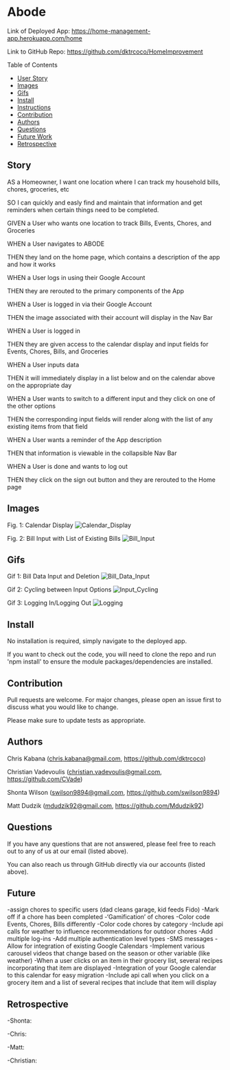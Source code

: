# Abode

Link of Deployed App: https://home-management-app.herokuapp.com/home

Link to GitHub Repo: https://github.com/dktrcoco/HomeImprovement

Table of Contents
* [User Story](#story)
* [Images](#images)
* [Gifs](#gifs)
* [Install](#install)
* [Instructions](#instructions)
* [Contribution](#contribution)
* [Authors](#authors)
* [Questions](#questions)
* [Future Work](#future)
* [Retrospective](#retrospective)


## Story

AS a Homeowner, I want one location where I can track my household bills, chores, groceries, etc

SO I can quickly and easly find and maintain that information and get reminders when certain things need to be completed.

GIVEN a User who wants one location to track Bills, Events, Chores, and Groceries

WHEN a User navigates to ABODE

THEN they land on the home page, which contains a description of the app and how it works

WHEN a User logs in using their Google Account

THEN they are rerouted to the primary components of the App

WHEN a User is logged in via their Google Account

THEN the image associated with their account will display in the Nav Bar

WHEN a User is logged in

THEN they are given access to the calendar display and input fields for Events, Chores, Bills, and Groceries

WHEN a User inputs data

THEN it will immediately display in a list below and on the calendar above on the appropriate day

WHEN a User wants to switch to a different input and they click on one of the other options

THEN the corresponding input fields will render along with the list of any existing items from that field

WHEN a User wants a reminder of the App description

THEN that information is viewable in the collapsible Nav Bar

WHEN a User is done and wants to log out

THEN they click on the sign out button and they are rerouted to the Home page

## Images

Fig. 1: Calendar Display
![Calendar_Display](./assets/img/calendar.PNG)

Fig. 2: Bill Input with List of Existing Bills
![Bill_Input](./assets/img/billInput.PNG)

## Gifs

Gif 1: Bill Data Input and Deletion
![Bill_Data_Input](./assets/gif/calendarBillEntry.gif)

Gif 2: Cycling between Input Options
![Input_Cycling](./assets/gif/cycling.gif)

Gif 3: Logging In/Logging Out
![Logging](./assets/gif/logging.gif)

## Install

No installation is required, simply navigate to the deployed app.

If you want to check out the code, you will need to clone the repo and run 'npm install' to ensure the module packages/dependencies are installed.

## Contribution

Pull requests are welcome. For major changes, please open an issue first to discuss what you would like to change.

Please make sure to update tests as appropriate.

## Authors

Chris Kabana (chris.kabana@gmail.com, https://github.com/dktrcoco)

Christian Vadevoulis (christian.vadevoulis@gmail.com, https://github.com/CVade)

Shonta Wilson (swilson9894@gmail.com, https://github.com/swilson9894)

Matt Dudzik (mdudzik92@gmail.com, https://github.com/Mdudzik92)

## Questions

If you have any questions that are not answered, please feel free to reach out to any of us at our email (listed above). 

You can also reach us through GitHub directly via our accounts (listed above).

## Future

-assign chores to specific users (dad cleans garage, kid feeds Fido)
-Mark off if a chore has been completed
-‘Gamification’ of chores
-Color code Events, Chores, Bills differently
-Color code chores by category
-Include api calls for weather to influence recommendations for outdoor chores
-Add multiple log-ins
-Add multiple authentication level types
-SMS messages
-Allow for integration of existing Google Calendars
-Implement various carousel videos that change based on the season or other variable (like weather)
-When a user clicks on an item in their grocery list, several recipes incorporating that item are displayed
-Integration of your Google calendar to this calendar for easy migration
-Include api call when you click on a grocery item and a list of several recipes that include that item will display

## Retrospective

-Shonta: 

-Chris:

-Matt:

-Christian: